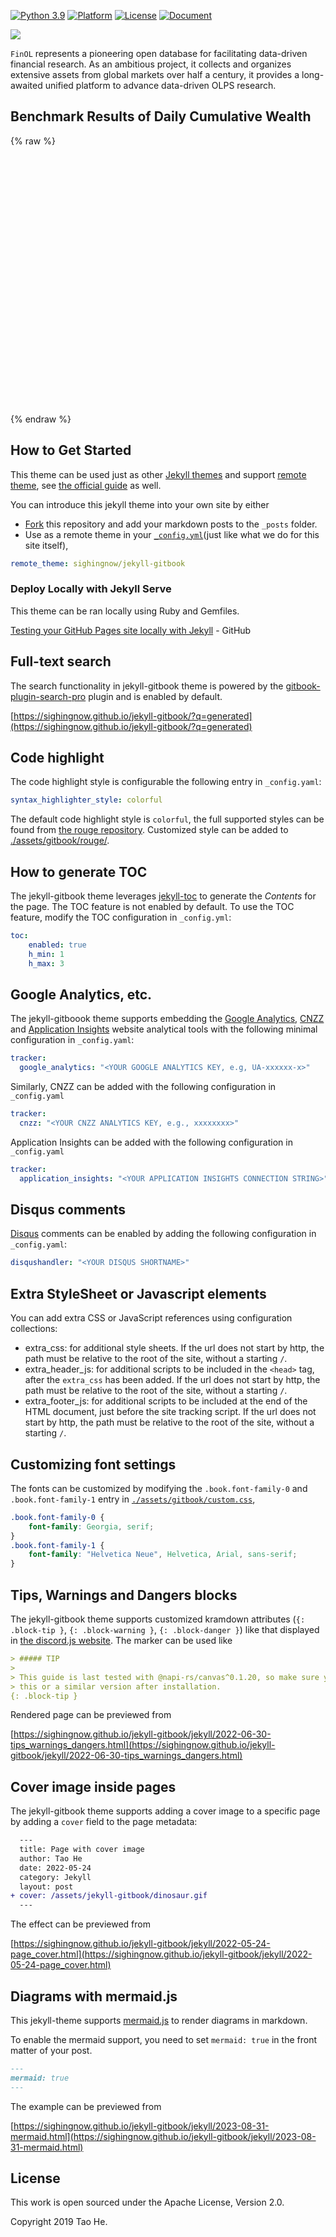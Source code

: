[![Python 3.9](https://shields.io/badge/python-3.9-blue.svg)](https://www.python.org/downloads/release/python-3916/)
[![Platform](https://img.shields.io/badge/platform-linux%20%7C%20windows%20%7C%20macos-lightgrey)](Platform)
[![License](https://img.shields.io/github/license/jiahaoli57/FinOL)](License)
[![Document](https://img.shields.io/badge/docs-latest-red)](https://finol.readthedocs.io/en/latest/)

[![](https://dcbadge.vercel.app/api/server/3tEwzBBT)](https://discord.gg/3tEwzBBT)

[//]: # ([![GitHub stars]&#40;https://img.shields.io/github/stars/ai4finol/finol?color=orange&#41;]&#40;https://github.com/ai4finol/finol/stargazers&#41;)


``FinOL`` represents a pioneering open database for facilitating data-driven financial research. As an
ambitious project, it collects and organizes extensive assets from global markets over half a century,
it provides a long-awaited unified platform to advance data-driven OLPS research.

## Benchmark Results of Daily Cumulative Wealth

{% raw %}
<div id="main" style="width: 900px;height:400px;"></div>

<script type="text/javascript">
  // 在这里编写你的 ECharts 图表代码
  // 例如：
  var ROOT_PATH = 'https://ai4finol.github.io';
  var chartDom = document.getElementById('main');
  var myChart = echarts.init(chartDom);
  var option;

  $.get(
    ROOT_PATH + '/assets/dcw.json',
    function (_rawData) {
      run(_rawData);
    }
  );

  function run(_rawData) {
    option = {
      dataset: [
        {
          id: 'dataset_raw',
          source: _rawData
        },
        {
          id: 'dataset_of_Market',
          fromDatasetId: 'dataset_raw',
          transform: {
            type: 'filter',
            config: {
              and: [
                { dimension: 'Strategy', '=': 'Market' }
              ]
            }
          }
        },
        {
          id: 'dataset_of_Best',
          fromDatasetId: 'dataset_raw',
          transform: {
            type: 'filter',
            config: {
              and: [
                { dimension: 'Strategy', '=': 'Best' }
              ]
            }
          }
        },
        {
          id: 'dataset_of_UCRP',
          fromDatasetId: 'dataset_raw',
          transform: {
            type: 'filter',
            config: {
              and: [
                { dimension: 'Strategy', '=': 'UCRP' }
              ]
            }
          }
        },
        {
          id: 'BCRP',
          fromDatasetId: 'dataset_raw',
          transform: {
            type: 'filter',
            config: {
              and: [
                { dimension: 'Strategy', '=': 'BCRP' }
              ]
            }
          }
        },
        {
          id: 'UP',
          fromDatasetId: 'dataset_raw',
          transform: {
            type: 'filter',
            config: {
              and: [
                { dimension: 'Strategy', '=': 'UP' }
              ]
            }
          }
        },
        {
          id: 'EG',
          fromDatasetId: 'dataset_raw',
          transform: {
            type: 'filter',
            config: {
              and: [
                { dimension: 'Strategy', '=': 'EG' }
              ]
            }
          }
        },
        {
          id: 'SCRP',
          fromDatasetId: 'dataset_raw',
          transform: {
            type: 'filter',
            config: {
              and: [
                { dimension: 'Strategy', '=': 'SCRP' }
              ]
            }
          }
        },
        {
          id: 'PPT',
          fromDatasetId: 'dataset_raw',
          transform: {
            type: 'filter',
            config: {
              and: [
                { dimension: 'Strategy', '=': 'PPT' }
              ]
            }
          }
        },
        {
          id: 'ANTI1',
          fromDatasetId: 'dataset_raw',
          transform: {
            type: 'filter',
            config: {
              and: [
                { dimension: 'Strategy', '=': 'ANTI1' }
              ]
            }
          }
        },
        {
          id: 'ANTI2',
          fromDatasetId: 'dataset_raw',
          transform: {
            type: 'filter',
            config: {
              and: [
                { dimension: 'Strategy', '=': 'ANTI2' }
              ]
            }
          }
        },
        {
          id: 'PAMR',
          fromDatasetId: 'dataset_raw',
          transform: {
            type: 'filter',
            config: {
              and: [
                { dimension: 'Strategy', '=': 'PAMR' }
              ]
            }
          }
        },
        {
          id: 'CWMR-Var',
          fromDatasetId: 'dataset_raw',
          transform: {
            type: 'filter',
            config: {
              and: [
                { dimension: 'Strategy', '=': 'CWMR-Var' }
              ]
            }
          }
        }
      ],
      title: {
        % text: 'Daily CW'
      },
      tooltip: {
        trigger: 'axis'
      },
      legend: {
        data: ['Market', 'Best', 'UCRP', 'BCRP',
          'UP', 'EG', 'SCRP', 'PPT',
          'ANTI1', 'ANTI2', 'PAMR', 'CWMR-Var']
      },
      grid: {
        left: '3%',
        right: '4%',
        bottom: '3%',
        containLabel: true
      },
      toolbox: {
        feature: {
          saveAsImage: {}
        }
      },
      xAxis: {
        type: 'category',
        axisLabel: {
          interval: 50 // 每50个显示一个标签
        }
      },
      yAxis: {
        name: 'DCW',
        min: 0.6,  // 设置最小值
      },
      series: [
        { 
          name: 'Market',
          type: 'line',
          datasetId: 'dataset_of_Market',
          showSymbol: true,
          encode: {
            x: 'Time',
            y: 'DCW',
            itemName: 'Time',
            tooltip: ['DCW']
          }
        },
        {
          name: 'Best',
          type: 'line',
          datasetId: 'dataset_of_Best',
          showSymbol: true,
          encode: {
            x: 'Time',
            y: 'DCW',
            itemName: 'Time',
            tooltip: ['DCW']
          }
        },
        {
          name: 'UCRP',
          type: 'line',
          datasetId: 'dataset_of_UCRP',
          showSymbol: true,
          encode: {
            x: 'Time',
            y: 'DCW',
            itemName: 'Time',
            tooltip: ['DCW']
          }
        },
        {
          name: 'BCRP',
          type: 'line',
          datasetId: 'BCRP',
          showSymbol: true,
          encode: {
            x: 'Time',
            y: 'DCW',
            itemName: 'Time',
            tooltip: ['DCW']
          }
        },
        {
          name: 'UP',
          type: 'line',
          datasetId: 'UP',
          showSymbol: true,
          encode: {
            x: 'Time',
            y: 'DCW',
            itemName: 'Time',
            tooltip: ['DCW']
          }
        },
        {
          name: 'EG',
          type: 'line',
          datasetId: 'EF',
          showSymbol: true,
          encode: {
            x: 'Time',
            y: 'DCW',
            itemName: 'Time',
            tooltip: ['DCW']
          }
        },
        {
          name: 'SCRP',
          type: 'line',
          datasetId: 'SCRP',
          showSymbol: true,
          encode: {
            x: 'Time',
            y: 'DCW',
            itemName: 'Time',
            tooltip: ['DCW']
          }
        },
        {
          name: 'PPT',
          type: 'line',
          datasetId: 'PPT',
          showSymbol: true,
          encode: {
            x: 'Time',
            y: 'DCW',
            itemName: 'Time',
            tooltip: ['DCW']
          }
        },
        {
          name: 'ANTI1',
          type: 'line',
          datasetId: 'ANTI1',
          showSymbol: true,
          encode: {
            x: 'Time',
            y: 'DCW',
            itemName: 'Time',
            tooltip: ['DCW']
          }
        },
        {
          name: 'ANTI2',
          type: 'line',
          datasetId: 'ANTI2',
          showSymbol: true,
          encode: {
            x: 'Time',
            y: 'DCW',
            itemName: 'Time',
            tooltip: ['DCW']
          }
        },
        {
          name: 'PAMR',
          type: 'line',
          datasetId: 'PAMR',
          showSymbol: true,
          encode: {
            x: 'Time',
            y: 'DCW',
            itemName: 'Time',
            tooltip: ['DCW']
          }
        },
        {
          name: 'CWMR-Var',
          type: 'line',
          datasetId: 'CWMR-Var',
          showSymbol: true,
          encode: {
            x: 'Time',
            y: 'DCW',
            itemName: 'Time',
            tooltip: ['DCW']
          }
        }
      ]
    };
    myChart.setOption(option);
  }
  option && myChart.setOption(option);
</script>
{% endraw %}

## How to Get Started

This theme can be used just as other [Jekyll themes][1] and support [remote theme][12],
see [the official guide][13] as well.

You can introduce this jekyll theme into your own site by either

- [Fork][3] this repository and add your markdown posts to the `_posts` folder.
- Use as a remote theme in your [`_config.yml`][14](just like what we do for this
  site itself),

```yaml
remote_theme: sighingnow/jekyll-gitbook
```

### Deploy Locally with Jekyll Serve

This theme can be ran locally using Ruby and Gemfiles.

[Testing your GitHub Pages site locally with Jekyll](https://docs.github.com/en/pages/setting-up-a-github-pages-site-with-jekyll/testing-your-github-pages-site-locally-with-jekyll) - GitHub

## Full-text search

The search functionality in jekyll-gitbook theme is powered by the [gitbook-plugin-search-pro][5] plugin and is enabled by default.

[https://sighingnow.github.io/jekyll-gitbook/?q=generated](https://sighingnow.github.io/jekyll-gitbook/?q=generated)

## Code highlight

The code highlight style is configurable the following entry in `_config.yaml`:

```yaml
syntax_highlighter_style: colorful
```

The default code highlight style is `colorful`, the full supported styles can be found from [the rouge repository][6]. Customized
style can be added to [./assets/gitbook/rouge/](./assets/gitbook/rouge/).

## How to generate TOC

The jekyll-gitbook theme leverages [jekyll-toc][4] to generate the *Contents* for the page.
The TOC feature is not enabled by default. To use the TOC feature, modify the TOC
configuration in `_config.yml`:

```yaml
toc:
    enabled: true
    h_min: 1
    h_max: 3
```

## Google Analytics, etc.

The jekyll-gitboook theme supports embedding the [Google Analytics][7], [CNZZ][8] and [Application Insights][9] website analytical tools with the following
minimal configuration in `_config.yaml`:

```yaml
tracker:
  google_analytics: "<YOUR GOOGLE ANALYTICS KEY, e.g, UA-xxxxxx-x>"
```

Similarly, CNZZ can be added with the following configuration in `_config.yaml`

```yaml
tracker:
  cnzz: "<YOUR CNZZ ANALYTICS KEY, e.g., xxxxxxxx>"
```

Application Insights can be added with the following configuration in `_config.yaml`

```yaml
tracker:
  application_insights: "<YOUR APPLICATION INSIGHTS CONNECTION STRING>"
```

## Disqus comments

[Disqus](https://disqus.com/) comments can be enabled by adding the following configuration in `_config.yaml`:

```yaml
disqushandler: "<YOUR DISQUS SHORTNAME>"
```

## Extra StyleSheet or Javascript elements

You can add extra CSS or JavaScript references using configuration collections:

- extra_css: for additional style sheets. If the url does not start by http, the path must be relative to the root of the site, without a starting `/`.
- extra_header_js: for additional scripts to be included in the `<head>` tag, after the `extra_css` has been added. If the url does not start by http, the path must be relative to the root of the site, without a starting `/`.
- extra_footer_js: for additional scripts to be included at the end of the HTML document, just before the site tracking script. If the url does not start by http, the path must be relative to the root of the site, without a starting `/`.

## Customizing font settings

The fonts can be customized by modifying the `.book.font-family-0` and `.book.font-family-1` entry in [`./assets/gitbook/custom.css`][10],

```css
.book.font-family-0 {
    font-family: Georgia, serif;
}
.book.font-family-1 {
    font-family: "Helvetica Neue", Helvetica, Arial, sans-serif;
}
```

## Tips, Warnings and Dangers blocks

The jekyll-gitbook theme supports customized kramdown attributes (`{: .block-tip }`, `{: .block-warning }`,
`{: .block-danger }`) like that displayed in [the discord.js website][11]. The marker can be used like

```markdown
> ##### TIP
>
> This guide is last tested with @napi-rs/canvas^0.1.20, so make sure you have
> this or a similar version after installation.
{: .block-tip }
```

Rendered page can be previewed from

[https://sighingnow.github.io/jekyll-gitbook/jekyll/2022-06-30-tips_warnings_dangers.html](https://sighingnow.github.io/jekyll-gitbook/jekyll/2022-06-30-tips_warnings_dangers.html)

## Cover image inside pages

The jekyll-gitbook theme supports adding a cover image to a specific page by adding
a `cover` field to the page metadata:

```diff
  ---
  title: Page with cover image
  author: Tao He
  date: 2022-05-24
  category: Jekyll
  layout: post
+ cover: /assets/jekyll-gitbook/dinosaur.gif
  ---
```

The effect can be previewed from

[https://sighingnow.github.io/jekyll-gitbook/jekyll/2022-05-24-page_cover.html](https://sighingnow.github.io/jekyll-gitbook/jekyll/2022-05-24-page_cover.html)

## Diagrams with mermaid.js

This jekyll-theme supports [mermaid.js](https://mermaid.js.org/) to render diagrams
in markdown.

To enable the mermaid support, you need to set `mermaid: true` in the front matter
of your post.

```markdown
---
mermaid: true
---
```

The example can be previewed from

[https://sighingnow.github.io/jekyll-gitbook/jekyll/2023-08-31-mermaid.html](https://sighingnow.github.io/jekyll-gitbook/jekyll/2023-08-31-mermaid.html)

## License

This work is open sourced under the Apache License, Version 2.0.

Copyright 2019 Tao He.

[1]: finol.official@gmail.com
[2]: https://pages.github.com/themes
[3]: https://github.com/sighingnow/jekyll-gitbook/fork
[4]: https://github.com/allejo/jekyll-toc
[5]: https://github.com/gitbook-plugins/gitbook-plugin-search-pro
[6]: https://github.com/rouge-ruby/rouge/tree/master/lib/rouge/themes
[7]: https://analytics.google.com/analytics/web/
[8]: https://www.cnzz.com/
[9]: https://docs.microsoft.com/en-us/azure/azure-monitor/app/app-insights-overview
[10]: https://github.com/sighingnow/jekyll-gitbook/blob/master/gitbook/custom.css
[11]: https://discordjs.guide/popular-topics/canvas.html#setting-up-napi-rs-canvas
[12]: https://rubygems.org/gems/jekyll-remote-theme
[13]: https://docs.github.com/en/pages/setting-up-a-github-pages-site-with-jekyll/adding-a-theme-to-your-github-pages-site-using-jekyll
[14]: https://github.com/sighingnow/jekyll-gitbook/blob/master/_config.yml
